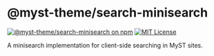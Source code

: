 # @myst-theme/search-minisearch

[![@myst-theme/search-minisearch on npm](https://img.shields.io/npm/v/@myst-theme/search-minisearch.svg)](https://www.npmjs.com/package/@myst-theme/search-minisearch)
[![MIT License](https://img.shields.io/badge/license-MIT-blue.svg)](https://github.com/jupyter-book/myst-theme/blob/main/LICENSE)

A minisearch implementation for client-side searching in MyST sites.
